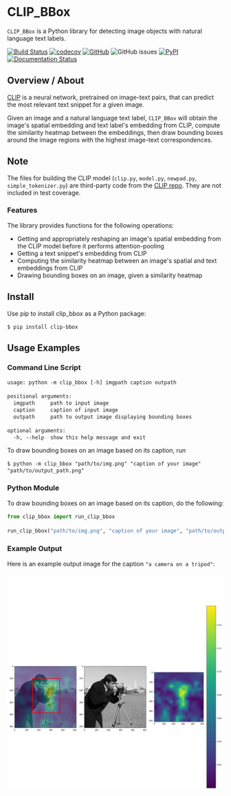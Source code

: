 
# CLIP_BBox

`CLIP_BBox` is a Python library for detecting image objects with natural language text labels. 

[![Build Status](https://github.com/graceduansu/clip_bbox/workflows/Build%20Status/badge.svg?branch=main)](https://github.com/graceduansu/clip_bbox/actions?query=workflow%3A%22Build+Status%22)
[![codecov](https://codecov.io/gh/graceduansu/clip_bbox/branch/main/graph/badge.svg)](https://codecov.io/gh/graceduansu/clip_bbox)
[![GitHub](https://img.shields.io/github/license/graceduansu/clip_bbox)](./LICENSE)
![GitHub issues](https://img.shields.io/github/issues/graceduansu/clip_bbox)
[![PyPI](https://img.shields.io/pypi/v/clip-bbox)](https://pypi.org/project/clip-bbox/)
[![Documentation Status](https://readthedocs.org/projects/clip-bbox/badge/?version=latest)](https://clip-bbox.readthedocs.io)


## Overview / About

[CLIP](https://github.com/openai/CLIP) is a neural network, pretrained on image-text pairs, that can predict the most relevant text snippet for a given image. 

Given an image and a natural language text label, `CLIP_BBox` will obtain the image's spatial embedding and text label's embedding from CLIP, compute the similarity heatmap between the embeddings, then draw bounding boxes around the image regions with the highest image-text correspondences. 

## Note
The files for building the CLIP model (`clip.py`, `model.py`, `newpad.py`, `simple_tokenizer.py`) are third-party code from the [CLIP repo](https://github.com/openai/CLIP). They are not included in test coverage.

### Features

The library provides functions for the following operations:
* Getting and appropriately reshaping an image's spatial embedding from the CLIP model before it performs attention-pooling
* Getting a text snippet's embedding from CLIP
* Computing the similarity heatmap between an image's spatial and text embeddings from CLIP
* Drawing bounding boxes on an image, given a similarity heatmap

## Install

Use pip to install clip_bbox as a Python package:

    $ pip install clip-bbox

## Usage Examples

### Command Line Script
```
usage: python -m clip_bbox [-h] imgpath caption outpath

positional arguments:
  imgpath     path to input image
  caption     caption of input image
  outpath     path to output image displaying bounding boxes

optional arguments:
  -h, --help  show this help message and exit
```

To draw bounding boxes on an image based on its caption, run

    $ python -m clip_bbox "path/to/img.png" "caption of your image" "path/to/output_path.png"

### Python Module

To draw bounding boxes on an image based on its caption, do the following:

```python
from clip_bbox import run_clip_bbox

run_clip_bbox("path/to/img.png", "caption of your image", "path/to/output_path.png")
```

### Example Output
Here is an example output image for the caption `"a camera on a tripod"`:

![example output](./clip_bbox/tests/assets/test_all-gt_camera.png)
